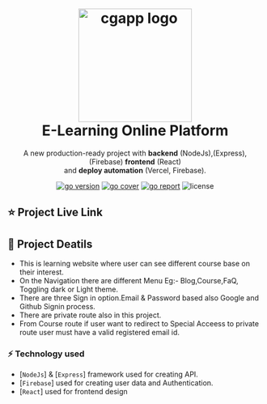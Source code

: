 <h1 align="center">
  <img alt="cgapp logo" src="https://raw.githubusercontent.com/create-go-app/cli/master/.github/images/cgapp_logo%402x.png" width="224px"/><br/>
E-Learning Online Platform</h1>
<p align="center"> A new production-ready project with <b>backend</b> (NodeJs),(Express),(Firebase) <b>frontend</b> (React)<br/>and <b>deploy automation</b> (Vercel, Firebase).</p>

<p align="center"><a href="https://pkg.go.dev/github.com/create-go-app/cli/v3?tab=doc" 
target="_blank"><img src="https://img.shields.io/badge/Go-1.17+-00ADD8?style=for-the-badge&logo=go" alt="go version" /></a>&nbsp;<a href="https://gocover.io/github.com/create-go-app/cli/pkg/cgapp" target="_blank"><img src="https://img.shields.io/badge/Go_Cover-88.3%25-success?style=for-the-badge&logo=none" alt="go cover" /></a>&nbsp;<a href="https://goreportcard.com/report/github.com/create-go-app/cli" target="_blank"><img src="https://img.shields.io/badge/Go_report-A+-success?style=for-the-badge&logo=none" alt="go report" /></a>&nbsp;<img src="https://img.shields.io/badge/license-apache_2.0-red?style=for-the-badge&logo=none" alt="license" /></p>

## ⭐️ Project Live Link

## 📝 Project Deatils

- This is learning website where user can see different course base on their interest.
- On the Navigation there are different Menu Eg:- Blog,Course,FaQ, Toggling dark or Light theme.
- There are three Sign in option.Email & Password based also Google and Github Signin process.
- There are private route also in this project.
- From Course route if user want to redirect to Special Acceess to private route user must have a valid registered email id.

### ⚡️ Technology used

- [`NodeJs`] & [`Express`] framework used for creating API.
- [`Firebase`] used for creating user data and Authentication.
- [`React`] used for frontend design
